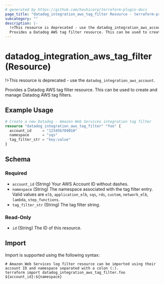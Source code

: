 ```yaml
---
# generated by https://github.com/hashicorp/terraform-plugin-docs
page_title: "datadog_integration_aws_tag_filter Resource - terraform-provider-datadog"
subcategory: ""
description: |-
  !>This resource is deprecated - use the datadog_integration_aws_account.
  Provides a Datadog AWS tag filter resource. This can be used to create and manage Datadog AWS tag filters.
---
```


# datadog_integration_aws_tag_filter (Resource)

!>This resource is deprecated - use the `datadog_integration_aws_account`.

Provides a Datadog AWS tag filter resource. This can be used to create and manage Datadog AWS tag filters.

## Example Usage

```terraform
# Create a new Datadog - Amazon Web Services integration tag filter
resource "datadog_integration_aws_tag_filter" "foo" {
  account_id     = "123456789010"
  namespace      = "sqs"
  tag_filter_str = "key:value"
}
```

<!-- schema generated by tfplugindocs -->
## Schema

### Required

- `account_id` (String) Your AWS Account ID without dashes.
- `namespace` (String) The namespace associated with the tag filter entry. Valid values are `elb`, `application_elb`, `sqs`, `rds`, `custom`, `network_elb`, `lambda`, `step_functions`.
- `tag_filter_str` (String) The tag filter string.

### Read-Only

- `id` (String) The ID of this resource.

## Import

Import is supported using the following syntax:

```shell
# Amazon Web Services log filter resource can be imported using their account ID and namespace separated with a colon (:).
terraform import datadog_integration_aws_tag_filter.foo ${account_id}:${namespace}
```
